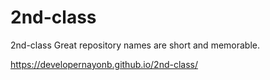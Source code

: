 # 2nd-class
2nd-class Great repository names are short and memorable.

https://developernayonb.github.io/2nd-class/
